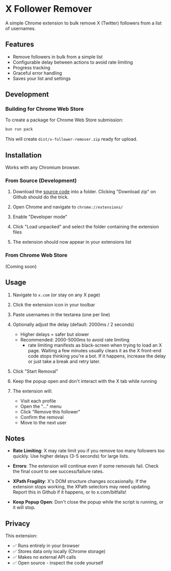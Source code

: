 # X Follower Remover

A simple Chrome extension to bulk remove X (Twitter) followers from a list of
usernames.

## Features

- Remove followers in bulk from a simple list
- Configurable delay between actions to avoid rate limiting
- Progress tracking
- Graceful error handling
- Saves your list and settings

## Development

### Building for Chrome Web Store

To create a package for Chrome Web Store submission:

```bash
bun run pack
```

This will create `dist/x-follower-remover.zip` ready for upload.

## Installation

Works with any Chromium browser.

### From Source (Development)

1. Download the [source code](https://github.com/Swader/goawaynow) into a
   folder. Clicking "Download zip" on Github should do the trick.

2. Open Chrome and navigate to `chrome://extensions/`

3. Enable "Developer mode"

4. Click "Load unpacked" and select the folder containing the extension files

5. The extension should now appear in your extensions list

### From Chrome Web Store

(Coming soon)

## Usage

1. Navigate to `x.com` (or stay on any X page)

2. Click the extension icon in your toolbar

3. Paste usernames in the textarea (one per line)

4. Optionally adjust the delay (default: 2000ms / 2 seconds)
   - Higher delays = safer but slower
   - Recommended: 2000-5000ms to avoid rate limiting
     - rate limiting manifests as black-screen when trying to load an X page.
       Waiting a few minutes usually clears it as the X front-end code stops
       thinking you're a bot. If it happens, increase the delay or just take a
       break and retry later.

5. Click "Start Removal"

6. Keep the popup open and don't interact with the X tab while running

7. The extension will:
   - Visit each profile
   - Open the "..." menu
   - Click "Remove this follower"
   - Confirm the removal
   - Move to the next user

## Notes

- **Rate Limiting**: X may rate limit you if you remove too many followers too
  quickly. Use higher delays (3-5 seconds) for large lists.

- **Errors**: The extension will continue even if some removals fail. Check the
  final count to see success/failure rates.

- **XPath Fragility**: X's DOM structure changes occasionally. If the extension
  stops working, the XPath selectors may need updating. Report this in Github if
  it happens, or to x.com/bitfalls!

- **Keep Popup Open**: Don't close the popup while the script is running, or it
  will stop.

## Privacy

This extension:

- ✅ Runs entirely in your browser
- ✅ Stores data only locally (Chrome storage)
- ✅ Makes no external API calls
- ✅ Open source - inspect the code yourself
